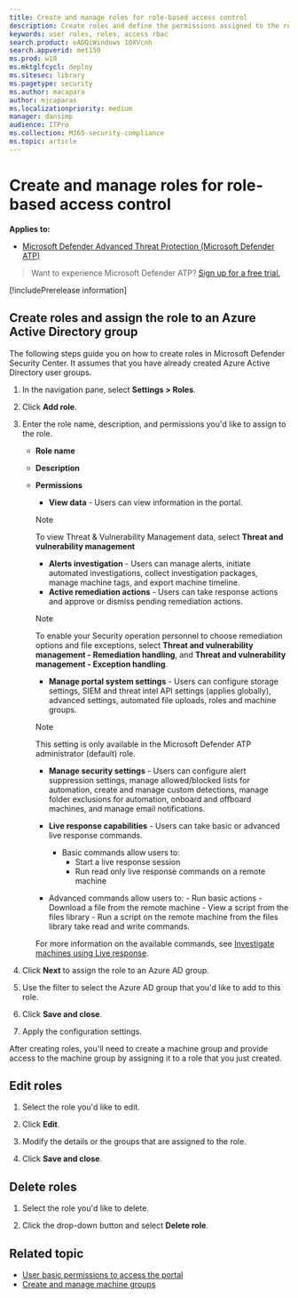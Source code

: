 ```yaml
---
title: Create and manage roles for role-based access control
description: Create roles and define the permissions assigned to the role as part of the role-based access control implementation 
keywords: user roles, roles, access rbac
search.product: eADQiWindows 10XVcnh
search.appverid: met150
ms.prod: w10
ms.mktglfcycl: deploy
ms.sitesec: library
ms.pagetype: security
ms.author: macapara
author: mjcaparas
ms.localizationpriority: medium
manager: dansimp
audience: ITPro
ms.collection: M365-security-compliance 
ms.topic: article
---
```


# Create and manage roles for role-based access control
**Applies to:**

- [Microsoft Defender Advanced Threat Protection (Microsoft Defender ATP)](https://go.microsoft.com/fwlink/p/?linkid=2069559)


>Want to experience Microsoft Defender ATP? [Sign up for a free trial.](https://www.microsoft.com/microsoft-365/windows/microsoft-defender-atp?ocid=docs-wdatp-roles-abovefoldlink)

[!includePrerelease information]

## Create roles and assign the role to an Azure Active Directory group
The following steps guide you on how to create roles in Microsoft Defender Security Center. It assumes that you have already created Azure Active Directory user groups.

1. In the navigation pane, select **Settings > Roles**.

2. Click **Add role**. 

3. Enter the role name, description, and permissions you'd like to assign to the role.

    - **Role name**
    - **Description**
    - **Permissions**
        - **View data** - Users can view information in the portal.
         >[!NOTE]
         >To view Threat & Vulnerability Management data, select **Threat and vulnerability management**
      
        - **Alerts investigation** - Users can manage alerts, initiate automated investigations, collect investigation packages, manage machine tags, and export machine timeline.
         - **Active remediation actions** - Users can take response actions and approve or dismiss pending remediation actions.
         >[!NOTE]
         >To enable your Security operation personnel to choose remediation options and file exceptions, select **Threat and vulnerability management - Remediation handling**, and **Threat and vulnerability management - Exception handling**.
        
        - **Manage portal system settings** - Users can configure storage settings, SIEM and threat intel API settings (applies globally), advanced settings, automated file uploads, roles and machine groups.

        > [!NOTE]
        > This setting is only available in the Microsoft Defender ATP administrator (default) role.

        - **Manage security settings** - Users can configure alert suppression settings, manage allowed/blocked lists for automation, create and manage custom detections, manage folder exclusions for automation, onboard and offboard machines, and manage email notifications.

        - **Live response capabilities** - Users can take basic or advanced live response commands.
            - Basic commands allow users to:
                - Start a live response session
                - Run read only live response commands on a remote machine 
        - Advanced commands allow users to:
                - Run basic actions
                - Download a file from the remote machine
                - View a script from the files library
                - Run a script on the remote machine from the files library take read and write commands. 

        For more information on the available commands, see [Investigate machines using Live response](live-response.md).
  
4. Click **Next** to assign the role to an Azure AD group.

5. Use the filter to select the Azure AD group that you'd like to add to this role.

6. Click **Save and close**.

7. Apply the configuration settings.


After creating roles, you'll need to create a machine group and provide access to the machine group by assigning it to a role that you just created. 


## Edit roles

1. Select the role you'd like to edit.

2. Click **Edit**.

3. Modify the details or the groups that are assigned to the role. 

4. Click **Save and close**.

## Delete roles

1. Select the role you'd like to delete.

2. Click the drop-down button and select **Delete role**.


## Related topic
- [User basic permissions to access the portal](basic-permissions.md)
- [Create and manage machine groups](machine-groups.md)
